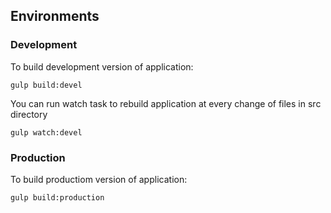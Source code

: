 ## Environments

### Development
To build development version of application:
```
gulp build:devel
```
You can run watch task to rebuild application at every change of files in src directory
```
gulp watch:devel
```
### Production
To build productiom version of application:
```
gulp build:production
```

